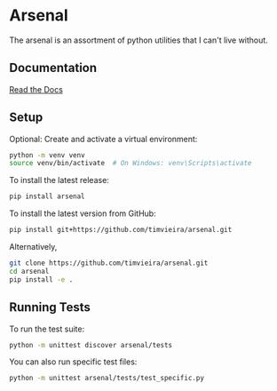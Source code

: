 # Arsenal

The arsenal is an assortment of python utilities that I can't live without.

## Documentation

[Read the Docs](https://python-arsenal.readthedocs.io/en/latest/)

## Setup

Optional: Create and activate a virtual environment:

```bash
python -m venv venv
source venv/bin/activate  # On Windows: venv\Scripts\activate
```

To install the latest release:

```bash
pip install arsenal
```
    
To install the latest version from GitHub:

```bash
pip install git+https://github.com/timvieira/arsenal.git
```

Alternatively,

```bash
git clone https://github.com/timvieira/arsenal.git
cd arsenal
pip install -e .
```

## Running Tests

To run the test suite:

```bash
python -m unittest discover arsenal/tests
```

You can also run specific test files:

```bash
python -m unittest arsenal/tests/test_specific.py
```
